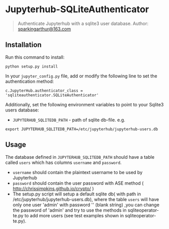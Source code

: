 # Jupyterhub-SQLiteAuthenticator
> Authenticate Jupyterhub with a sqlite3 user database.
> Author: sparkingarthur@163.com
## Installation
Run this command to install:

```
python setup.py install 
```

In your `jupyter_config.py` file, add or modify the following line to set the authentication method:

```
c.JupyterHub.authenticator_class = 'sqliteauthenticator.SQLiteAuthenticator'
```

Additionally, set the following environment variables to point to your Sqlite3 users database:

- `JUPYTERHUB_SQLITEDB_PATH` - path of sqlite db-file.
e.g. 
```
export JUPYTERHUB_SQLITEDB_PATH=/etc/jupyterhub/jupyterhub-users.db 
```

## Usage

The database defined in `JUPYTERHUB_SQLITEDB_PATH` should have a table called `users` which has columns `username` and `password`.

- `username` should contain the plaintext username to be used by Jupyterhub
- `password` should contain the user password with ASE method ( http://chrissimpkins.github.io/crypto/ )
-  The setup.py script will setup a default sqlite db( with path in /etc/jupyterhub/jupyterhub-users.db), where the table `users` will have only one user 'admin' with password '' (blank string) ,you can change the password of 'admin' and try to use the methods in sqliteoperator-te.py to add more users (see test examples shown in sqliteoperator-te.py).
	